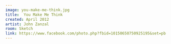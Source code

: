 ```yaml
---
image: you-make-me-think.jpg
title:  You Make Me Think
created: April 2012
artist: John Zanzal
room: Sketch
link: https://www.facebook.com/photo.php?fbid=10150650750925195&set=pb.846910194.-2207520000..&type=3&theater
---
```



